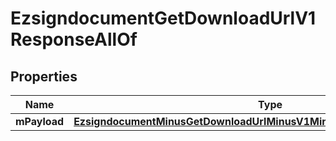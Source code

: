 
# EzsigndocumentGetDownloadUrlV1ResponseAllOf

## Properties
Name | Type | Description | Notes
------------ | ------------- | ------------- | -------------
**mPayload** | [**EzsigndocumentMinusGetDownloadUrlMinusV1MinusResponseMinusMPayload**](EzsigndocumentMinusGetDownloadUrlMinusV1MinusResponseMinusMPayload.md) |  | 




